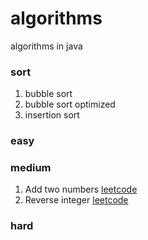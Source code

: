# algorithms
algorithms in java
### sort
1. bubble sort
2. bubble sort optimized
3. insertion sort

### easy
### medium
1. Add two numbers [leetcode](https://leetcode.com/problems/add-two-numbers)
2. Reverse integer [leetcode](https://leetcode.com/problems/reverse-integer/)

### hard
